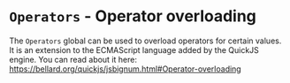 # `Operators` - Operator overloading

The `Operators` global can be used to overload operators for certain values. It is an extension to the ECMAScript language added by the QuickJS engine. You can read about it here: <https://bellard.org/quickjs/jsbignum.html#Operator-overloading>
